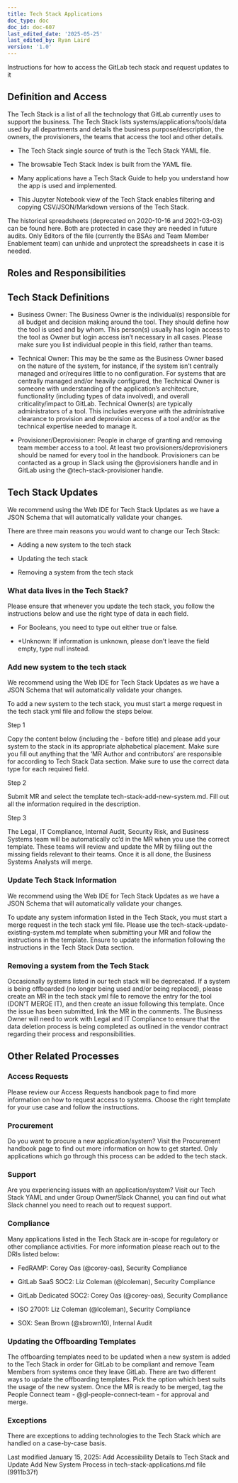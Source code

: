 ```yaml
---
title: Tech Stack Applications
doc_type: doc
doc_id: doc-607
last_edited_date: '2025-05-25'
last_edited_by: Ryan Laird
version: '1.0'
---
```


<!-- Unsupported block type: image -->

Instructions for how to access the GitLab tech stack and request updates to it

## Definition and Access

<!-- Unsupported block type: quote -->

The Tech Stack is a list of all the technology that GitLab currently uses to support the business. The Tech Stack lists systems/applications/tools/data used by all departments and details the business purpose/description, the owners, the provisioners, the teams that access the tool and other details.

- The Tech Stack single source of truth is the Tech Stack YAML file.

- The browsable Tech Stack Index is built from the YAML file.

- Many applications have a Tech Stack Guide to help you understand how the app is used and implemented.

- This Jupyter Notebook view of the Tech Stack enables filtering and copying CSV/JSON/Markdown versions of the Tech Stack.

The historical spreadsheets (deprecated on 2020-10-16 and 2021-03-03) can be found here. Both are protected in case they are needed in future audits. Only Editors of the file (currently the BSAs and Team Member Enablement team) can unhide and unprotect the spreadsheets in case it is needed.

## Roles and Responsibilities

<!-- Unsupported block type: table -->

## Tech Stack Definitions

- Business Owner: The Business Owner is the individual(s) responsible for all budget and decision making around the tool. They should define how the tool is used and by whom. This person(s) usually has login access to the tool as Owner but login access isn’t necessary in all cases. Please make sure you list individual people in this field, rather than teams.

- Technical Owner: This may be the same as the Business Owner based on the nature of the system, for instance, if the system isn’t centrally managed and or/requires little to no configuration. For systems that are centrally managed and/or heavily configured, the Technical Owner is someone with understanding of the application’s architecture, functionality (including types of data involved), and overall criticality/impact to GitLab. Technical Owner(s) are typically administrators of a tool. This includes everyone with the administrative clearance to provision and deprovision access of a tool and/or as the technical expertise needed to manage it.

- Provisioner/Deprovisioner: People in charge of granting and removing team member access to a tool. At least two provisioners/deprovisioners should be named for every tool in the handbook. Provisioners can be contacted as a group in Slack using the @provisioners handle and in GitLab using the @tech-stack-provisioner handle.

## Tech Stack Updates

We recommend using the Web IDE for Tech Stack Updates as we have a JSON Schema that will automatically validate your changes.

There are three main reasons you would want to change our Tech Stack:

- Adding a new system to the tech stack

- Updating the tech stack 

- Removing a system from the tech stack

### What data lives in the Tech Stack?

Please ensure that whenever you update the tech stack, you follow the instructions below and use the right type of data in each field.

<!-- Unsupported block type: table -->

- For Booleans, you need to type out either true or false.

- *Unknown: If information is unknown, please don’t leave the field empty, type null instead.

### Add new system to the tech stack

We recommend using the Web IDE for Tech Stack Updates as we have a JSON Schema that will automatically validate your changes.

To add a new system to the tech stack, you must start a merge request in the tech stack yml file and follow the steps below.

Step 1

Copy the content below (including the - before title) and please add your system to the stack in its appropriate alphabetical placement. Make sure you fill out anything that the ‘MR Author and contributors’ are responsible for according to Tech Stack Data section. Make sure to use the correct data type for each required field.

<!-- Unsupported block type: code -->

Step 2

Submit MR and select the template tech-stack-add-new-system.md. Fill out all the information required in the description.

Step 3

The Legal, IT Compliance, Internal Audit, Security Risk, and Business Systems team will be automatically cc’d in the MR when you use the correct template. These teams will review and update the MR by filling out the missing fields relevant to their teams. Once it is all done, the Business Systems Analysts will merge.

### Update Tech Stack Information

We recommend using the Web IDE for Tech Stack Updates as we have a JSON Schema that will automatically validate your changes.

To update any system information listed in the Tech Stack, you must start a merge request in the tech stack yml file. Please use the tech-stack-update-existing-system.md template when submitting your MR and follow the instructions in the template. Ensure to update the information following the instructions in the Tech Stack Data section.

### Removing a system from the Tech Stack

Occasionally systems listed in our tech stack will be deprecated. If a system is being offboarded (no longer being used and/or being replaced), please create an MR in the tech stack yml file to remove the entry for the tool (DON’T MERGE IT), and then create an issue following this template. Once the issue has been submitted, link the MR in the comments. The Business Owner will need to work with Legal and IT Compliance to ensure that the data deletion process is being completed as outlined in the vendor contract regarding their process and responsibilities.

## Other Related Processes

### Access Requests

Please review our Access Requests handbook page to find more information on how to request access to systems. Choose the right template for your use case and follow the instructions.

### Procurement

Do you want to procure a new application/system? Visit the Procurement handbook page to find out more information on how to get started. Only applications which go through this process can be added to the tech stack.

### Support

Are you experiencing issues with an application/system? Visit our Tech Stack YAML and under Group Owner/Slack Channel, you can find out what Slack channel you need to reach out to request support.

### Compliance

Many applications listed in the Tech Stack are in-scope for regulatory or other compliance activities. For more information please reach out to the DRIs listed below:

- FedRAMP: Corey Oas (@corey-oas), Security Compliance

- GitLab SaaS SOC2: Liz Coleman (@lcoleman), Security Compliance

- GitLab Dedicated SOC2: Corey Oas (@corey-oas), Security Compliance

- ISO 27001: Liz Coleman (@lcoleman), Security Compliance

- SOX: Sean Brown (@sbrown10), Internal Audit

### Updating the Offboarding Templates

The offboarding templates need to be updated when a new system is added to the Tech Stack in order for GitLab to be compliant and remove Team Members from systems once they leave GitLab. There are two different ways to update the offboarding templates. Pick the option which best suits the usage of the new system. Once the MR is ready to be merged, tag the People Connect team - @gl-people-connect-team - for approval and merge.

<!-- Unsupported block type: toggle -->

<!-- Unsupported block type: toggle -->

### Exceptions

There are exceptions to adding technologies to the Tech Stack which are handled on a case-by-case basis.

Last modified January 15, 2025: Add Accessibility Details to Tech Stack and Update Add New System Process in tech-stack-applications.md file (9911b37f)
